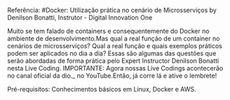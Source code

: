 Referência:
#Docker: Utilização prática no cenário de Microsserviços
by Denilson Bonatti, Instrutor - Digital Innovation One

Muito se tem falado de containers e consequentemente do Docker no ambiente de desenvolvimento.Mas qual a real função de um container no cenários de microsserviços?
Qual a real função e quais exemplos práticos podem ser aplicados no dia a dia? Essas são algumas das questões que serão abordadas de forma prática pelo Expert Instructor Denilson Bonatti nesta Live Coding.
IMPORTANTE: Agora nossas Live Codings acontecerão no canal oficial da dio._ no YouTube.Então, já corre lá e ative o lembrete!

Pré-requisitos: Conhecimentos básicos em Linux, Docker e AWS.
